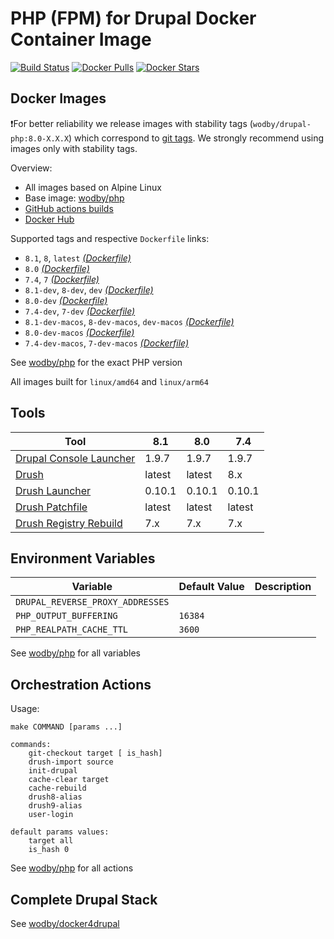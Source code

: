 # PHP (FPM) for Drupal Docker Container Image 

[![Build Status](https://github.com/wodby/drupal-php/workflows/Build%20docker%20image/badge.svg)](https://github.com/wodby/drupal-php/actions)
[![Docker Pulls](https://img.shields.io/docker/pulls/wodby/drupal-php.svg)](https://hub.docker.com/r/wodby/drupal-php)
[![Docker Stars](https://img.shields.io/docker/stars/wodby/drupal-php.svg)](https://hub.docker.com/r/wodby/drupal-php)

## Docker Images

❗For better reliability we release images with stability tags (`wodby/drupal-php:8.0-X.X.X`) which correspond to [git tags](https://github.com/wodby/drupal-php/releases). We strongly recommend using images only with stability tags. 

Overview:

- All images based on Alpine Linux
- Base image: [wodby/php](https://github.com/wodby/php)
- [GitHub actions builds](https://github.com/wodby/drupal-php/actions) 
- [Docker Hub](https://hub.docker.com/r/wodby/drupal-php)

Supported tags and respective `Dockerfile` links:

- `8.1`, `8`, `latest`  [_(Dockerfile)_]
- `8.0` [_(Dockerfile)_]
- `7.4`, `7` [_(Dockerfile)_]
- `8.1-dev`, `8-dev`, `dev` [_(Dockerfile)_]
- `8.0-dev` [_(Dockerfile)_]
- `7.4-dev`, `7-dev` [_(Dockerfile)_]
- `8.1-dev-macos`, `8-dev-macos`, `dev-macos` [_(Dockerfile)_]
- `8.0-dev-macos` [_(Dockerfile)_]
- `7.4-dev-macos`, `7-dev-macos` [_(Dockerfile)_]

See [wodby/php](https://github.com/wodby/php) for the exact PHP version

All images built for `linux/amd64` and `linux/arm64`

## Tools

| Tool                      | 8.1    | 8.0    | 7.4    |
|---------------------------|--------|--------|--------|
| [Drupal Console Launcher] | 1.9.7  | 1.9.7  | 1.9.7  |
| [Drush]                   | latest | latest | 8.x    |
| [Drush Launcher]          | 0.10.1 | 0.10.1 | 0.10.1 |
| [Drush Patchfile]         | latest | latest | latest |
| [Drush Registry Rebuild]  | 7.x    | 7.x    | 7.x    |

## Environment Variables

| Variable                         | Default Value | Description |
|----------------------------------|---------------|-------------|
| `DRUPAL_REVERSE_PROXY_ADDRESSES` |               |             |
| `PHP_OUTPUT_BUFFERING`           | `16384`       |             |
| `PHP_REALPATH_CACHE_TTL`         | `3600`        |             |

See [wodby/php](https://github.com/wodby/php) for all variables

## Orchestration Actions

Usage:
```
make COMMAND [params ...]
 
commands:
    git-checkout target [ is_hash]
    drush-import source
    init-drupal   
    cache-clear target
    cache-rebuild
    drush8-alias
    drush9-alias
    user-login
    
default params values:
    target all
    is_hash 0 
```

See [wodby/php](https://github.com/wodby/php) for all actions

## Complete Drupal Stack

See [wodby/docker4drupal](https://github.com/wodby/docker4drupal)

[_(Dockerfile)_]: https://github.com/wodby/drupal-php/tree/master/Dockerfile

[Drupal Console Launcher]: https://drupalconsole.com
[Drush]: https://packagist.org/packages/drush/drush
[Drush Launcher]: https://github.com/drush-ops/drush-launcher
[Drush Patchfile]: https://bitbucket.org/davereid/drush-patchfile
[Drush Registry Rebuild]: https://www.drupal.org/project/registry_rebuild
